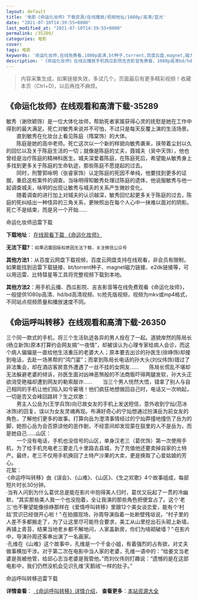 ```yaml
---
layout: default
title: '电影《命运化妆师》下载资源/在线播放/视频地址/1080p/高清/蓝光'
date: "2021-07-10T14:39:55+0800"
last_modified_at: "2021-07-10T14:39:55+0800"
permalink: /35289/
categories: 电影
cover:
tags: 电影
keywords: '命运化妆师,在线免费看,1080p高清,bt种子,torrent,百度云盘,magnet,磁力链,迅雷下载资源'
description: '《命运化妆师》在线云播放手机西瓜影院吉吉影音免费看，1080p高清bd/hd未删减完整版和tc抢先枪版，mkv/mp4格式，附带bt/torrent种子、magnet/磁力链、百度云盘、网盘资源迅雷下载链接'
---
```


>内容采集生成，如果链接失效，多试几个，页面最后有更多精彩视频！收藏本页（Ctrl+D)，以后再找不麻烦。


## 《命运化妆师》在线观看和高清下载-35289

敏秀（谢欣颖饰）是一位大体化妆师，帮助死者家属获得心灵的抚慰是她在工作中得到的最大满足。死亡对敏秀来说并不可怕，不过只是每天反覆上演的生活场景。<br />　　直到敏秀在化妆台上看见陈庭（隋棠饰）的大体。<br />　　陈庭是她的高中老师。死亡这次以一个新的样貌向敏秀袭来，挟带着尘封以久的回忆以及关于陈庭生活的一切；就像是陈庭的丈夫，聂城夫（吴中天饰），他也曾经是治疗陈庭的精神科医生。城夫深爱着陈庭，在陈庭死后，希望能从敏秀身上多找到更多关于陈庭的生命轨迹，那些陈庭不愿提起的过去。<br />　　同时，刑警郭咏明（张睿家饰）认定陈庭的死因不单纯，他要找到更多的证据，重启这桩案件的调查。当咏明得知敏秀处理过陈庭的遗体，他说服敏秀与他一起调查城夫，咏明的出现让敏秀与城夫的关系产生微妙变化。<br />　　随着调查的进行加上对城夫的认识越深，敏秀回忆起更多关于陈庭的过去，陈庭的死纠结出一种怪异的三角关系，更映照出在每个人心中一抹难以面对的阴影。死亡不是结束，而是另一个开始&hellip;…


命运化妆师迅雷下载

**下载地址**： [在线观看下载 《命运化妆师》](https://www.993dy.com//vod-detail-id-13698.html) 


**无法下载?**：`如果迅雷因版权原因无法下载，关注微信公众号 `

**其他方法1**：从百度云网盘下载视频，百度云网盘支持在线观看，非会员有限制，如果能找到迅雷下载链接、bt/torrent种子、magnet磁力链接、e2dk链接等，可以用迅雷、比特彗星等工具将完整视频下载到本地。

**其他方法2**：用手机云播、西瓜影院、吉吉影音等在线免费观看《命运化妆师》，一般提供1080p高清、hd/bd高清视频、tc抢先版视频，视频为mkv或mp4格式，不同站点视频质量和播放速度不同。


## 《命运呼叫转移》在线观看和高清下载-26350

三个同一款式的手机，将三个生活轨迹各异的男人拴在了一起。道貌岸然的陈局长(杨立新饰)原本打算约会网友搞&ldquo;一夜情”，却被误认为心理专家给病人会诊，而这个病人偏偏是一直给他生活重压的老婆大人；原本要去出诊的孙医生(徐峥饰)却接到电话，去赴一场黑帮的“鸿门宴&rdquo;；而拿到陈局长电话的孙大头(刘仪伟饰)错过了非法集会，却在酒店客房意外遭遇了一丝不挂的女网友&hellip;…　　陈局长慌乱不堪却无法躲避老婆的倾诉，孙医生面对凶神恶煞般的不法商贩吓得两腿发软，孙大头正欲消受艳福却遭到网友的勒索敲诈……　　当三个男人恍然大悟，错拿了别人与自己相同的手机让他们陷入如今窘境！他们疯狂地想做回自己时，电话又一次响起，一切是否又会峰回路转？生之欢歌：<br />　　男主人公岳为(王学兵饰)向已故女友的手机上发送短信，意外收到宁灿(范冰冰饰)的回复，误以为女友灵魂再现。布满好奇心的宁灿想通过扮演岳为前女友的角色，了解他们更多的故事。打算向岳为澄清事情经过的宁灿莽撞地撞伤了岳为的脚，她担心岳为会否原谅他的恶作剧，不经意间却发现蒙在鼓里的人不是岳为，而是她自己&hellip;…山区：<br />　　一个没有电话，手机也没信号的山区，单身汉老三（葛优饰）第一次使用手机，为了给手机充电老三要走几十里路去县城，为了充值他还要卖掉自家的土特产。最终，老三不仅用手机换回了土特产沙果的大卖，更是换取了心爱姑娘的芳心。<br />花絮：<br />·《命运呼叫转移》由《误会》、《山难》、《山区》、《生之欢歌》4个故事组成，每部短片时长30分钟。<br />·当有人问到为什么葛优总是能在影片中抱得美人归时，葛优又玩起了一贯的冷幽默，“其实那些美人我一个也没抱着，全让我演的那些角色把便宜占了。这个&lsquo;老三’也不奢望能像徐峥那样在《爱情呼叫转移》里跟12个美女谈恋爱，能有个‘村姑’赏识已经很开心啦！&rdquo;·在拍摄现场，孙周导演指着一处断壁残垣说，&ldquo;村子里的人差不多都搬走了，为了让这里尽可能符合要求，美工从山里挖出石头砌上新墙，再铺上青苔，结果当地老乡都不解地问，人家盖新房，你们为啥砌破墙？”·在影片中，导演孙周还客串出演了一名画家。<br />·孔维在《山难》这个故事中，孔维是一个千金小姐，有着强烈的占有欲，对丈夫做事横加干涉。对于第二次在电影中当人家的老婆，孔维一语中的：“给姜文当老婆是我被他管，给邱心志当老婆是我管他。&rdquo;而刘仪伟则打趣说：&ldquo;遗憾的是在这部电影中，我们仍然没机会见识孔维‘天鹅绒&rsquo;一样的肚子。&rdquo;


命运呼叫转移迅雷下载

**详情查看**： [《命运呼叫转移》详情介绍](/movie/26350/)， **查看更多**：[本站资源大全](/movie/t/all/)

